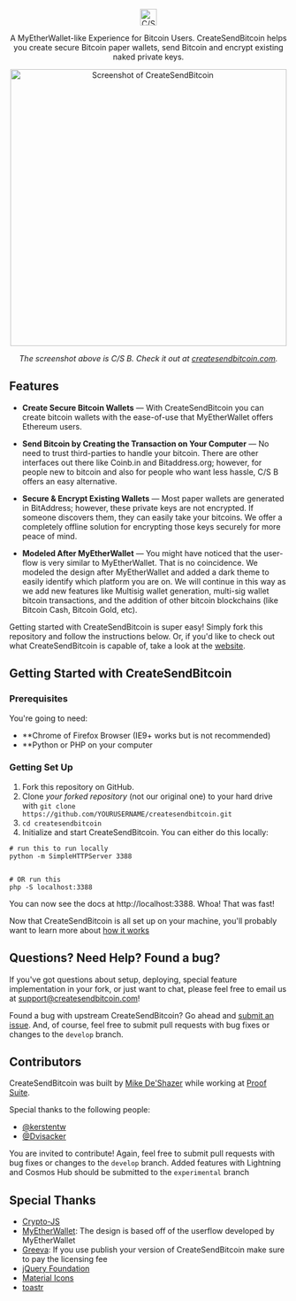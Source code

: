 <p align="center">
  <img src="https://i.imgur.com/nW3OKhj.png" alt="C/S B (CreateSendBitcoin)" width="30">
  <br>
 
</p>

<p align="center">
A MyEtherWallet-like Experience for Bitcoin Users. CreateSendBitcoin helps you create secure Bitcoin paper wallets, send Bitcoin and encrypt existing naked private keys.</p>

<a href="https://www.createsendbitcoin.com"><p align="center"><img src="https://i.imgur.com/gXSPWZ0.png" width=500 alt="Screenshot of CreateSendBitcoin"></p></a>

<p align="center"><em>The screenshot above is C/S B. Check it out at <a href="https://www.createsendbitcoin.com">createsendbitcoin.com</a>.</em></p>

Features
------------

* **Create Secure Bitcoin Wallets** — With CreateSendBitcoin you can create bitcoin wallets with the ease-of-use that MyEtherWallet offers Ethereum users.

* **Send Bitcoin by Creating the Transaction on Your Computer** — No need to trust third-parties to handle your bitcoin. There are other interfaces out there like Coinb.in and Bitaddress.org; however, for people new to bitcoin and also for people who want less hassle, C/S B offers an easy alternative.

* **Secure & Encrypt Existing Wallets** — Most paper wallets are generated in BitAddress; however, these private keys are not encrypted. If someone discovers them, they can easily take your bitcoins. We offer a completely offline solution for encrypting those keys securely for more peace of mind.

* **Modeled After MyEtherWallet** — You might have noticed that the user-flow is very similar to MyEtherWallet. That is no coincidence. We modeled the design after MyEtherWallet and added a dark theme to easily identify which platform you are on. We will continue in this way as we add new features like Multisig wallet generation, multi-sig wallet bitcoin transactions, and the addition of other bitcoin blockchains (like Bitcoin Cash, Bitcoin Gold, etc).

Getting started with CreateSendBitcoin is super easy! Simply fork this repository and follow the instructions below. Or, if you'd like to check out what CreateSendBitcoin is capable of, take a look at the [website](https://www.createsendbitcoin.com).

Getting Started with CreateSendBitcoin
------------------------------

### Prerequisites

You're going to need:

 - **Chrome of Firefox Browser (IE9+ works but is not recommended)
 - **Python or PHP on your computer


### Getting Set Up

1. Fork this repository on GitHub.
2. Clone *your forked repository* (not our original one) to your hard drive with `git clone https://github.com/YOURUSERNAME/createsendbitcoin.git`
3. `cd createsendbitcoin`
4. Initialize and start CreateSendBitcoin. You can either do this locally:

```shell
# run this to run locally
python -m SimpleHTTPServer 3388


# OR run this 
php -S localhost:3388
```

You can now see the docs at http://localhost:3388. Whoa! That was fast!

Now that CreateSendBitcoin is all set up on your machine, you'll probably want to learn more about [how it works](https://www.createsendbitcoin.com/#faq)



Questions? Need Help? Found a bug?
--------------------

If you've got questions about setup, deploying, special feature implementation in your fork, or just want to chat, please feel free to email us at support@createsendbitcoin.com!

Found a bug with upstream CreateSendBitcoin? Go ahead and [submit an issue](https://github.com/mikedeshazer/createsendbitcoin/issues). And, of course, feel free to submit pull requests with bug fixes or changes to the `develop` branch.

Contributors
--------------------

CreateSendBitcoin was built by [Mike De'Shazer](https://github.com/mikedeshazer) while working at [Proof Suite](https://www.proofsuite.com/).

Special thanks to the following people:

- [@kerstentw](https://github.com/kerstentw)
- [@Dvisacker](https://github.com/Dvisacker)


You are invited to contribute! Again, feel free to submit pull requests with bug fixes or changes to the `develop` branch. Added features with Lightning and Cosmos Hub should be submitted to the `experimental` branch


Special Thanks
--------------------
- [Crypto-JS](https://github.com/brix/crypto-js)
- [MyEtherWallet](https://myetherwallet.com): The design is based off of the userflow developed by MyEtherWallet
- [Greeva](https://themeforest.net/item/greeva-responsive-admin-dashboard-template/22226768): If you use publish your version of CreateSendBitcoin make sure to pay the licensing fee
- [jQuery Foundation](https://jquery.org/)
- [Material Icons](https://material.io/tools/icons/?style=baseline)
- [toastr](https://github.com/CodeSeven/toastr)
